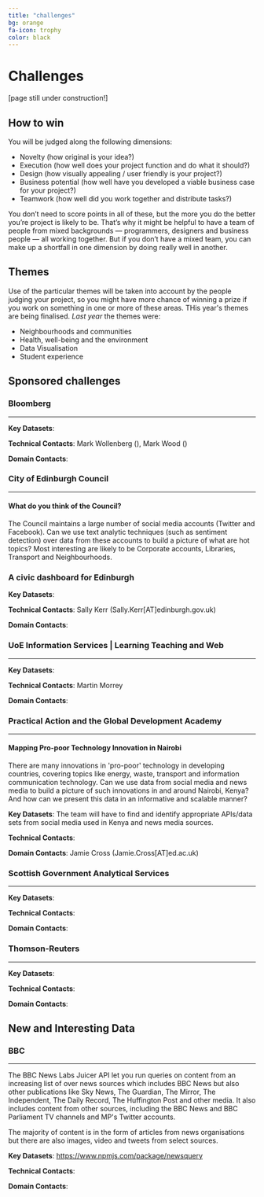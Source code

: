 ```yaml
---
title: "challenges"
bg: orange
fa-icon: trophy     
color: black  
---
```


# Challenges

[page still under construction!]

## How to win

You will be judged along the following dimensions:

* Novelty (how original is your idea?)
* Execution (how well does your project function and do what it should?)
* Design (how visually appealing / user friendly is your project?)
* Business potential (how well have you developed a viable business case for your project?)
* Teamwork (how well did you work together and distribute tasks?)

You don’t need to score points in all of these, but the more you do the better you’re project is likely to be. That’s why it might be helpful to have a team of people from mixed backgrounds &mdash; programmers, designers and business people &mdash; all working together. But if you don’t have a mixed team, you can make up a shortfall in one dimension by doing really well in another.

## Themes

Use of the particular themes will be taken into account by the people judging your project, so you might have more chance of winning a prize if you work on something in one or more of these areas. THis year's themes are being finalised. *Last year* the themes were:

* Neighbourhoods and communities
* Health, well-being and the environment
* Data Visualisation
* Student experience


## Sponsored challenges



### Bloomberg
---

**Key Datasets**:

**Technical Contacts**: Mark Wollenberg (), Mark Wood ()

**Domain Contacts**:

### City of Edinburgh Council
---

#### What do you think of the Council?

The Council maintains a large number of social media accounts (Twitter and Facebook). Can we use text analytic techniques (such as sentiment detection) over data from these accounts to build a picture of what are hot topics? Most interesting are likely to be Corporate accounts, Libraries, Transport and Neighbourhoods.

### A civic dashboard for Edinburgh



**Key Datasets**:

**Technical Contacts**: Sally Kerr (Sally.Kerr[AT]edinburgh.gov.uk)

**Domain Contacts**:

### UoE Information Services | Learning Teaching and Web
---

**Key Datasets**:

**Technical Contacts**: Martin Morrey

**Domain Contacts**:


### Practical Action and the Global Development Academy
---

#### Mapping Pro-poor Technology Innovation in Nairobi

There are many innovations in 'pro-poor' technology in developing countries, covering topics like energy, waste, transport and information communication technology. Can we use data from social media and news media to build a picture of such innovations in and around Nairobi, Kenya? And how can we present this data in an informative and scalable manner?
**Key Datasets**: The team will have to find and identify appropriate APIs/data sets from social media used in Kenya and news media sources.

**Technical Contacts**:

**Domain Contacts**: Jamie Cross (Jamie.Cross[AT]ed.ac.uk)


### Scottish Government Analytical Services
---

**Key Datasets**:

**Technical Contacts**:

**Domain Contacts**:

### Thomson-Reuters
---

**Key Datasets**:

**Technical Contacts**:

**Domain Contacts**:

## New and Interesting Data

### BBC
---

The BBC News Labs Juicer API let you run queries on content from an increasing list of over news sources which includes BBC News but also other publications like Sky News, The Guardian, The Mirror, The Independent, The Daily Record, The Huffington Post and other media. It also includes content from other sources, including the BBC News and BBC Parliament TV channels and MP's Twitter accounts.

The majority of content is in the form of articles from news organisations but there are also images, video and tweets from select sources.

**Key Datasets**: <https://www.npmjs.com/package/newsquery>

**Technical Contacts**: 

**Domain Contacts**:



